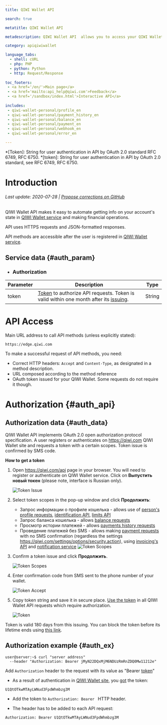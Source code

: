```yaml
---
title: QIWI Wallet API

search: true

metatitle: QIWI Wallet API

metadescription: QIWI Wallet API  allows you to access your QIWI Wallet account information and make payment operations as well as get payment reports and many more.

category: apiqiwiwallet

language_tabs:
  - shell: cURL
  - php: PHP
  - python: Python
  - http: Request/Response
  
toc_footers:
 - <a href='/en/'>Main page</a>
 - <a href='mailto:api_help@qiwi.com'>Feedback</a>
 - <a href='/sandbox/index.html'>Interactive API</a>
 
includes:
 - qiwi-wallet-personal/profile_en
 - qiwi-wallet-personal/payment_history_en
 - qiwi-wallet-personal/balance_en
 - qiwi-wallet-personal/payment_en
 - qiwi-wallet-personal/webhook_en
 - qiwi-wallet-personal/error_en

---
```


*[Token]: String for user authentication in API by OAuth 2.0 standard RFC 6749, RFC 6750.
*[token]: String for user authentication in API by OAuth 2.0 standard, see RFC 6749, RFC 6750.

# Introduction

###### Last update: 2020-07-28 | [Propose corrections on GitHub](https://github.com/QIWI-API/qiwi-wallet-personal-docs/)

QIWI Wallet API makes it easy to automate getting info on your account's state in [QIWI Wallet service](https://qiwi.com) and making financial operations.

API uses HTTPS requests and JSON-formatted responses. 

API methods are accessible after the user is registered in [QIWI Wallet service](https://qiwi.com).

## Service data {#auth_param}

<ul class="nestedList params">
    <li><h3>Authorization</h3>
    </li>
</ul>

Parameter|Description|Type
 ---------|--------|---
 token | [Token](#auth_data) to authorize API requests. Token is valid within one month after its [issuing](#auth_data). | String

# API Access 

Main URL address to call API methods (unless explicitly stated):

`https://edge.qiwi.com`

To make a successful request of API methods, you need:

* Correct HTTP headers: `Accept` and `Content-Type`, as designated in a method description.
* URL composed according to the method reference
* OAuth token issued for your QIWI Wallet. Some requests do not require it though.

# Authorization {#auth_api}

## Authorization data {#auth_data}

QIWI Wallet API implements OAuth 2.0 open authorization protocol specification. A user registers or authenticates on <https://qiwi.com> QIWI Wallet site and requests a token with a certain scopes. Token issue is confirmed by SMS code.

**How to get a token**

1. Open <https://qiwi.com/api> page in your browser. You will need to register or authenticate on QIWI Wallet service. Click on **Выпустить новый токен** (please note, interface is Russian only). 
    
    ![Token Issue](/images/apiwallet_get_token.jpg)
2. Select token scopes in the pop-up window and click **Продолжить**:
    * Запрос информации о профиле кошелька - allows use of [person's profile requests](#profile), [identification API](#identification), [limits API](#limits)
    * Запрос баланса кошелька - allows [balance requests](#balance)
    * Просмотр истории платежей - allows [payments history requests](#payments)
    * Проведение платежей без SMS - allows making [payment requests](#payments) with no SMS confirmation (regardless the settings <https://qiwi.com/settings/options/security.action>), using [invoicing's API](#pay_invoice) and [notification service](#webhook)
    ![Token Scopes](/images/apiwallet_token_scopes.jpg)
3. Confirm a token issue and click **Продолжить**.
     
    ![Token Scopes](/images/apiwallet_confirm.jpg)
4. Enter confirmation code from SMS sent to the phone number of your wallet.
     
     ![Token Accept](/images/apiwallet_token_sms.jpg)
4. Copy token string and save it in secure place. [Use the token](#auth_ex) in all QIWI Wallet API requests which require authorization.
     
     ![Token](/images/apiwallet_token_final.jpg)

<aside class="success">Token is valid 180 days from this issuing. You can block the token before its lifetime ends using <a href="https://qiwi.com/settings/apps">this link</a>.</aside>

## Authorization example {#auth_ex}

~~~shell
user@server:~$ curl "server address"
  --header "Authorization: Bearer jMyN22DQxMjM6NDUzRmRnZDQ0Mw11212e"
~~~

<aside class="notice">
Add <code>Authorization</code> header to the request with its value as "Bearer <a href="#auth_data">token</a>"
</aside>


* As a result of authentication in [QIWI Wallet site](https://qiwi.com/api), you [got](#auth_data) the token:

`U1QtOTkwMTAyLWNud3FpdWhmbzg3M`

* Add the token to `Authorization: Bearer ` HTTP header.

* The header has to be added to each API request:

`Authorization: Bearer U1QtOTkwMTAyLWNud3FpdWhmbzg3M`
